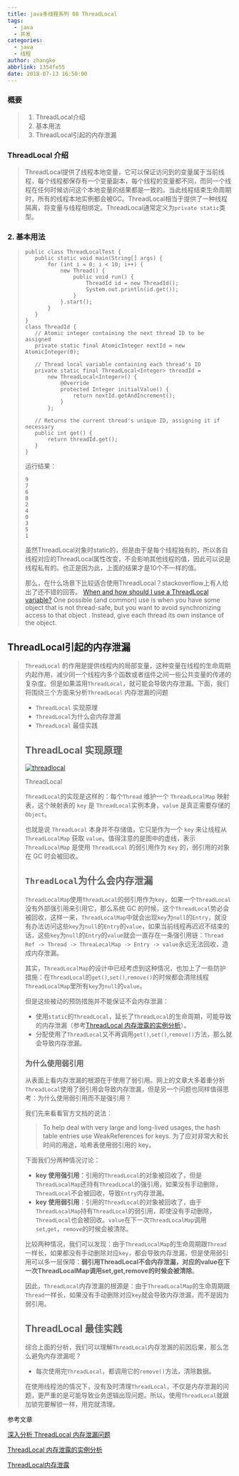 ```yaml
---
title: java多线程系列 08 ThreadLocal
tags:
  - java
  - 并发
categories:
  - java
  - 线程
author: zhangke
abbrlink: 1354fe55
date: 2018-07-13 16:50:00
---
```

### 概要

>1. ThreadLocal介绍
>2. 基本用法
>3. ThreadLocal引起的内存泄漏

### ThreadLocal 介绍

>ThreadLocal提供了线程本地变量，它可以保证访问到的变量属于当前线程，每个线程都保存有一个变量副本，每个线程的变量都不同，而同一个线程在任何时候访问这个本地变量的结果都是一致的。当此线程结束生命周期时，所有的线程本地实例都会被GC。ThreadLocal相当于提供了一种线程隔离，将变量与线程相绑定。ThreadLocal通常定义为`private static`类型。
<!-- more -->
### 2. 基本用法

>```
>public class ThreadLocalTest {
>    public static void main(String[] args) {
>        for (int i = 0; i < 10; i++) {
>            new Thread() {
>                public void run() {
>                    ThreadId id = new ThreadId();
>                    System.out.println(id.get());
>                }
>            }.start();
>        }
>    }
>}
>class ThreadId {
>    // Atomic integer containing the next thread ID to be assigned
>    private static final AtomicInteger nextId = new AtomicInteger(0);
>
>    // Thread local variable containing each thread's ID
>    private static final ThreadLocal<Integer> threadId =
>        new ThreadLocal<Integer>() {
>            @Override
>            protected Integer initialValue() {
>                return nextId.getAndIncrement();
>            }
>        };
>
>    // Returns the current thread's unique ID, assigning it if necessary
>    public int get() {
>        return threadId.get();
>    }
>}
>```
>
>运行结果：
>
>```
>9
>7
>6
>8
>2
>4
>0
>3
>5
>1
>```
>
>虽然ThreadLocal对象时static的，但是由于是每个线程独有的，所以各自线程对应的ThreadLocal属性改变，不会影响其他线程的值，因此可以说是线程私有的。也正是因为此，上面的结果才是10个不一样的值。
>
>那么，在什么场景下比较适合使用ThreadLocal？stackoverflow上有人给出了还不错的回答。
> [When and how should I use a ThreadLocal variable?](https://link.jianshu.com?t=http://stackoverflow.com/questions/817856/when-and-how-should-i-use-a-threadlocal-variable)
> One possible (and common) use is when you have some object that is not thread-safe, but you want to avoid synchronizing access to that object . Instead, give each thread its own instance of the object. 
>
>

## ThreadLocal引起的内存泄漏

> `ThreadLocal` 的作用是提供线程内的局部变量，这种变量在线程的生命周期内起作用，减少同一个线程内多个函数或者组件之间一些公共变量的传递的复杂度。但是如果滥用`ThreadLocal`，就可能会导致内存泄漏。下面，我们将围绕三个方面来分析`ThreadLocal` 内存泄漏的问题
>
> - `ThreadLocal` 实现原理
> - `ThreadLocal`为什么会内存泄漏
> - `ThreadLocal` 最佳实践
>
> ## ThreadLocal 实现原理
>
> [![threadlocal](http://incdn1.b0.upaiyun.com/2016/10/2fdbd552107780c5ae5f98126b38d5a4.png)](http://www.importnew.com/?attachment_id=22042)
>
> ThreadLocal
>
> `ThreadLocal`的实现是这样的：每个`Thread` 维护一个 `ThreadLocalMap` 映射表，这个映射表的 `key` 是 `ThreadLocal`实例本身，`value` 是真正需要存储的 `Object`。
>
> 也就是说 `ThreadLocal` 本身并不存储值，它只是作为一个 `key` 来让线程从 `ThreadLocalMap` 获取 `value`。值得注意的是图中的虚线，表示 `ThreadLocalMap` 是使用 `ThreadLocal` 的弱引用作为 `Key` 的，弱引用的对象在 GC 时会被回收。
>
> ## `ThreadLocal`为什么会内存泄漏
>
> `ThreadLocalMap`使用`ThreadLocal`的弱引用作为`key`，如果一个`ThreadLocal`没有外部强引用来引用它，那么系统 GC 的时候，这个`ThreadLocal`势必会被回收，这样一来，`ThreadLocalMap`中就会出现`key`为`null`的`Entry`，就没有办法访问这些`key`为`null`的`Entry`的`value`，如果当前线程再迟迟不结束的话，这些`key`为`null`的`Entry`的`value`就会一直存在一条强引用链：`Thread Ref -> Thread -> ThreaLocalMap -> Entry -> value`永远无法回收，造成内存泄漏。
>
> 其实，`ThreadLocalMap`的设计中已经考虑到这种情况，也加上了一些防护措施：在`ThreadLocal`的`get()`,`set()`,`remove()`的时候都会清除线程`ThreadLocalMap`里所有`key`为`null`的`value`。
>
> 但是这些被动的预防措施并不能保证不会内存泄漏：
>
> - 使用`static`的`ThreadLocal`，延长了`ThreadLocal`的生命周期，可能导致的内存泄漏（参考[ThreadLocal 内存泄露的实例分析](http://blog.xiaohansong.com/2016/08/09/ThreadLocal-leak-analyze/)）。
> - 分配使用了`ThreadLocal`又不再调用`get()`,`set()`,`remove()`方法，那么就会导致内存泄漏。
>
> ### 为什么使用弱引用
>
> 从表面上看内存泄漏的根源在于使用了弱引用。网上的文章大多着重分析`ThreadLocal`使用了弱引用会导致内存泄漏，但是另一个问题也同样值得思考：为什么使用弱引用而不是强引用？
>
> 我们先来看看官方文档的说法：
>
> > To help deal with very large and long-lived usages, the hash table entries use WeakReferences for keys.
> > 为了应对非常大和长时间的用途，哈希表使用弱引用的 key。
>
> 下面我们分两种情况讨论：
>
> - **key 使用强引用**：引用的`ThreadLocal`的对象被回收了，但是`ThreadLocalMap`还持有`ThreadLocal`的强引用，如果没有手动删除，`ThreadLocal`不会被回收，导致`Entry`内存泄漏。
> - **key 使用弱引用**：引用的`ThreadLocal`的对象被回收了，由于`ThreadLocalMap`持有`ThreadLocal`的弱引用，即使没有手动删除，`ThreadLocal`也会被回收。`value`在下一次`ThreadLocalMap`调用`set`,`get`，`remove`的时候会被清除。
>
> 比较两种情况，我们可以发现：由于`ThreadLocalMap`的生命周期跟`Thread`一样长，如果都没有手动删除对应`key`，都会导致内存泄漏，但是使用弱引用可以多一层保障：**弱引用ThreadLocal不会内存泄漏，对应的value在下一次ThreadLocalMap调用set,get,remove的时候会被清除**。
>
> 因此，`ThreadLocal`内存泄漏的根源是：由于`ThreadLocalMap`的生命周期跟`Thread`一样长，如果没有手动删除对应`key`就会导致内存泄漏，而不是因为弱引用。
>
> ## ThreadLocal 最佳实践
>
> 综合上面的分析，我们可以理解`ThreadLocal`内存泄漏的前因后果，那么怎么避免内存泄漏呢？
>
> - 每次使用完`ThreadLocal`，都调用它的`remove()`方法，清除数据。
>
> 在使用线程池的情况下，没有及时清理`ThreadLocal`，不仅是内存泄漏的问题，更严重的是可能导致业务逻辑出现问题。所以，使用`ThreadLocal`就跟加锁完要解锁一样，用完就清理。

参考文章

[深入分析 ThreadLocal 内存泄漏问题](http://www.importnew.com/22039.html)

[ThreadLocal 内存泄露的实例分析](http://www.importnew.com/22046.html)

[ThreadLocal内存泄露](http://www.importnew.com/22480.html)